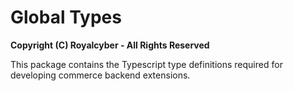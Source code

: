# Global Types

**Copyright (C) Royalcyber - All Rights Reserved**

This package contains the Typescript type definitions required for developing commerce backend extensions.


